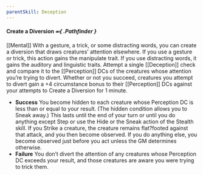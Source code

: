 ```yaml
---
parentSkill: Deception 
---
```


#### Create a Diversion *⬻{ .Pathfinder }*
[[Mental]]
With a gesture, a trick, or some distracting words, you can create a diversion that draws creatures’ attention elsewhere.
If you use a gesture or trick, this action gains the manipulate trait. If you use distracting words, it gains the auditory and linguistic traits.
Attempt a single [[Deception]] check and compare it to the [[Perception]] DCs of the creatures whose attention you’re trying to divert. Whether or not you succeed, creatures you attempt to divert gain a +4 circumstance bonus to their [[Perception]] DCs against your attempts to Create a Diversion for 1 minute.
- **Success** You become hidden to each creature whose Perception DC is less than or equal to your result. (The hidden condition allows you to Sneak away.) This lasts until the end of your turn or until you do anything except Step or use the Hide or the Sneak action of the Stealth skill. If you Strike a creature, the creature remains flat?footed against that attack, and you then become observed. If you do anything else, you become observed just before you act unless the GM determines otherwise.
- **Failure** You don’t divert the attention of any creatures whose Perception DC exceeds your result, and those creatures are aware you were trying to trick them.